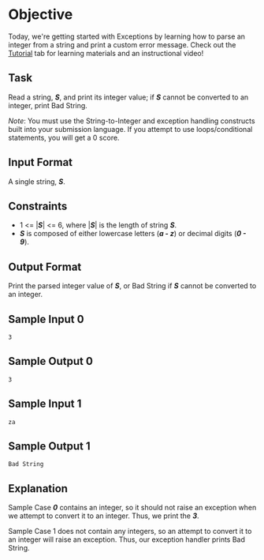 # Objective
Today, we're getting started with Exceptions by learning how to parse an integer from a string and print a custom 
error message. Check out the [Tutorial](https://www.hackerrank.com/challenges/30-exceptions-string-to-integer/tutorial) tab for learning materials and an instructional video!

## Task
Read a string, **_S_**, and print its integer value; if **_S_** cannot be converted to an integer, print Bad String.

*Note*: You must use the String-to-Integer and exception handling constructs built into your submission language. If 
you attempt to use loops/conditional statements, you will get a 0 score.

## Input Format
A single string, **_S_**.

## Constraints
*  1 <= |**_S_**| <= 6, where |**_S_**| is the length of string **_S_**.
*  **_S_** is composed of either lowercase letters (**_a - z_**) or decimal digits (**_0 - 9_**).

## Output Format
Print the parsed integer value of **_S_**, or Bad String if **_S_** cannot be converted to an integer.
 
## Sample Input 0
    3
 
## Sample Output 0
    3

## Sample Input 1
    za
 
## Sample Output 1
    Bad String

## Explanation
Sample Case **_0_** contains an integer, so it should not raise an exception when we attempt to convert it to an integer. 
Thus, we print the **_3_**.  

Sample Case 1 does not contain any integers, so an attempt to convert it to an integer will raise an exception. Thus, 
our exception handler prints Bad String.